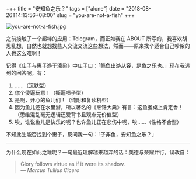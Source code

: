 +++
title = "安知鱼之乐？"
tags = ["alone"]
date = "2018-08-26T14:13:56+08:00"
slug = "you-are-not-a-fish"
+++

![you-are-not-a-fish.jpg](/images/you-are-not-a-fish.jpg "庄子与惠子")

之前接触了一个超棒的应用：Telegram，而正如我在 ABOUT 所写的，我喜欢胡思乱想，自然也就想找些人交流交流这些想法，然而——原来找个适合自己吵架的人也这么难啊！

记得《庄子与惠子游于濠梁》中庄子曰：「鲦鱼出游从容，是鱼之乐也。」现在我遇到的回答呢，有：

1. ……（沉默型）
2. 你个傻逼玩意！（撕逼喷子型）
3. 是啊，开心的鱼儿们！（纯附和复读机型）
4. 因为鱼儿还在水里游，所以著名的《烹饪大典》有言：这鱼餐桌上肯定香！（思维混乱毫无逻辑还爱背书且观点无价值型）
5. 唉，谁说鱼儿是快乐的呢？也许鱼儿正在悲伤中呢，唉……（性格不合型）

不知此生能否找到个惠子，反问我一句：「子非鱼，安知鱼之乐？」

---

为什么现在如此之难呢？一句最近理解越来越深的话：美德与荣耀并行。误改自：

> Glory follows virtue as if it were its shadow.  
— *Marcus Tullius Cicero*
